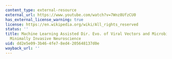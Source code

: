 ```yaml
---
content_type: external-resource
external_url: https://www.youtube.com/watch?v=7Wnz8UfzCU0
has_external_license_warning: true
license: https://en.wikipedia.org/wiki/All_rights_reserved
status: ''
title: Machine Learning Assisted Dir. Evo. of Viral Vectors and Microbial Opsins for
  Minimally Invasive Neuroscience
uid: dd2e5e09-3b46-4fe7-8ed4-205648137d0e
wayback_url: ''
---
```

